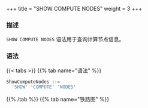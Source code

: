 +++
title = "SHOW COMPUTE NODES"
weight = 3
+++

### 描述

`SHOW COMPUTE NODES` 语法用于查询计算节点信息。

### 语法

{{< tabs >}}
{{% tab name="语法" %}}
```sql
ShowComputeNodes ::=
  'SHOW' 'COMPUTE' 'NODES'
```
{{% /tab %}}
{{% tab name="铁路图" %}}
<iframe frameborder="0" name="diagram" id="diagram" width="100%" height="100%"></iframe>
{{% /tab %}}
{{< /tabs >}}

### 返回值说明

| 列             | 说明      |
|---------------|-----------|
| instance_id   | 实例 id    |
| instance_type | 实例类型    |
| host          | 主机地址    |
| port          | 端口号     |
| status        | 实例状态    |
| mode_type     | 模式类型    |
| worker_id     | worker id |
| labels        | 标签       |
| version       | 版本       |

### 示例

```sql
mysql> SHOW COMPUTE NODES;
+--------------------------------------+---------------+------------+------+--------+------------+-----------+--------+----------+
| instance_id                          | instance_type | host       | port | status | mode_type  | worker_id | labels | version  |
+--------------------------------------+---------------+------------+------+--------+------------+-----------+--------+----------+
| 3e84d33e-cb97-42f2-b6ce-f78fea0ded89 | PROXY         | 127.0.0.1  | 3307 | OK     | Cluster    | -1        |        | 5.4.2    |
+--------------------------------------+---------------+------------+------+--------+------------+-----------+--------+----------+
1 row in set (0.01 sec)
```

### 保留字

`SHOW`、`COMPUTE`、`NODES`

### 相关链接

- [保留字](/cn/user-manual/shardingsphere-proxy/distsql/syntax/reserved-word/)